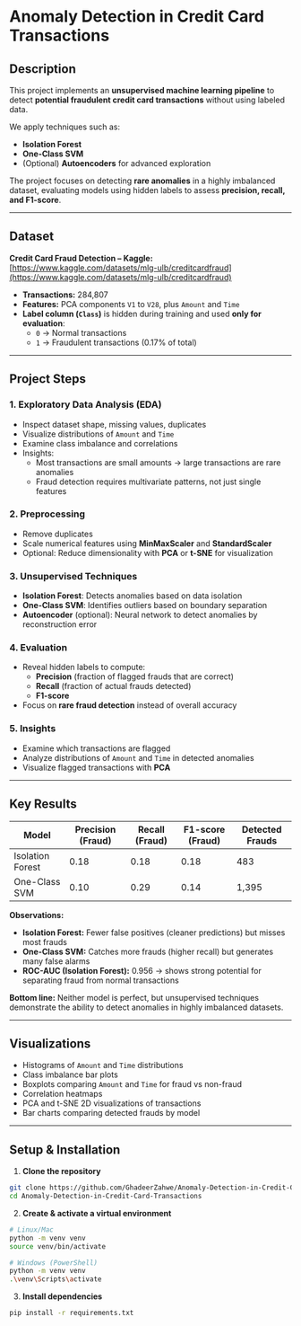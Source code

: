 # Anomaly Detection in Credit Card Transactions  

## Description  
This project implements an **unsupervised machine learning pipeline** to detect **potential fraudulent credit card transactions** without using labeled data.  

We apply techniques such as:  
- **Isolation Forest**  
- **One-Class SVM**  
- (Optional) **Autoencoders** for advanced exploration  

The project focuses on detecting **rare anomalies** in a highly imbalanced dataset, evaluating models using hidden labels to assess **precision, recall, and F1-score**.  

---

## Dataset  
**Credit Card Fraud Detection – Kaggle:** [https://www.kaggle.com/datasets/mlg-ulb/creditcardfraud](https://www.kaggle.com/datasets/mlg-ulb/creditcardfraud)  

- **Transactions:** 284,807  
- **Features:** PCA components `V1` to `V28`, plus `Amount` and `Time`  
- **Label column (`Class`)** is hidden during training and used **only for evaluation**:  
  - `0` → Normal transactions  
  - `1` → Fraudulent transactions (0.17% of total)  

---

## Project Steps  

### 1. Exploratory Data Analysis (EDA)  
- Inspect dataset shape, missing values, duplicates  
- Visualize distributions of `Amount` and `Time`  
- Examine class imbalance and correlations  
- Insights:  
  - Most transactions are small amounts → large transactions are rare anomalies  
  - Fraud detection requires multivariate patterns, not just single features  

### 2. Preprocessing  
- Remove duplicates  
- Scale numerical features using **MinMaxScaler** and **StandardScaler**  
- Optional: Reduce dimensionality with **PCA** or **t-SNE** for visualization  

### 3. Unsupervised Techniques  
- **Isolation Forest**: Detects anomalies based on data isolation  
- **One-Class SVM**: Identifies outliers based on boundary separation  
- **Autoencoder** (optional): Neural network to detect anomalies by reconstruction error  

### 4. Evaluation  
- Reveal hidden labels to compute:  
  - **Precision** (fraction of flagged frauds that are correct)  
  - **Recall** (fraction of actual frauds detected)  
  - **F1-score**  
- Focus on **rare fraud detection** instead of overall accuracy  

### 5. Insights  
- Examine which transactions are flagged  
- Analyze distributions of `Amount` and `Time` in detected anomalies  
- Visualize flagged transactions with **PCA**  

---

## Key Results  

| Model                | Precision (Fraud) | Recall (Fraud) | F1-score (Fraud) | Detected Frauds |
|---------------------|-----------------|----------------|-----------------|----------------|
| Isolation Forest     | 0.18            | 0.18           | 0.18            | 483            |
| One-Class SVM        | 0.10            | 0.29           | 0.14            | 1,395          |

**Observations:**  
- **Isolation Forest:** Fewer false positives (cleaner predictions) but misses most frauds  
- **One-Class SVM:** Catches more frauds (higher recall) but generates many false alarms  
- **ROC-AUC (Isolation Forest):** 0.956 → shows strong potential for separating fraud from normal transactions  

**Bottom line:** Neither model is perfect, but unsupervised techniques demonstrate the ability to detect anomalies in highly imbalanced datasets.  

---

## Visualizations  

- Histograms of `Amount` and `Time` distributions  
- Class imbalance bar plots  
- Boxplots comparing `Amount` and `Time` for fraud vs non-fraud  
- Correlation heatmaps  
- PCA and t-SNE 2D visualizations of transactions  
- Bar charts comparing detected frauds by model  

---

## Setup & Installation  

1. **Clone the repository**  
```bash
git clone https://github.com/GhadeerZahwe/Anomaly-Detection-in-Credit-Card-Transactions.git
cd Anomaly-Detection-in-Credit-Card-Transactions
```
2. **Create & activate a virtual environment**
```bash
# Linux/Mac
python -m venv venv
source venv/bin/activate

# Windows (PowerShell)
python -m venv venv
.\venv\Scripts\activate
```
3. **Install dependencies**
```bash
pip install -r requirements.txt
```
